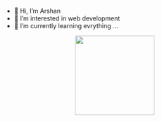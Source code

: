 - 👋 Hi, I’m Arshan
- 👀 I’m interested in web development
- 🌱 I’m currently learning evrything ...

<p align="center">
<a href="https://github.com/ars1384">
  <img height="180em" src="https://github-readme-stats-eight-theta.vercel.app/api?username=ars1384&show_icons=true&theme=arshan_spec&include_all_commits=true&count_private=true"/>
</a>
</p>

<!---
ars1384/ars1384 is a ✨ special ✨ repository because its `README.md` (this file) appears on your GitHub profile.
You can click the Preview link to take a look at your changes.
--->
